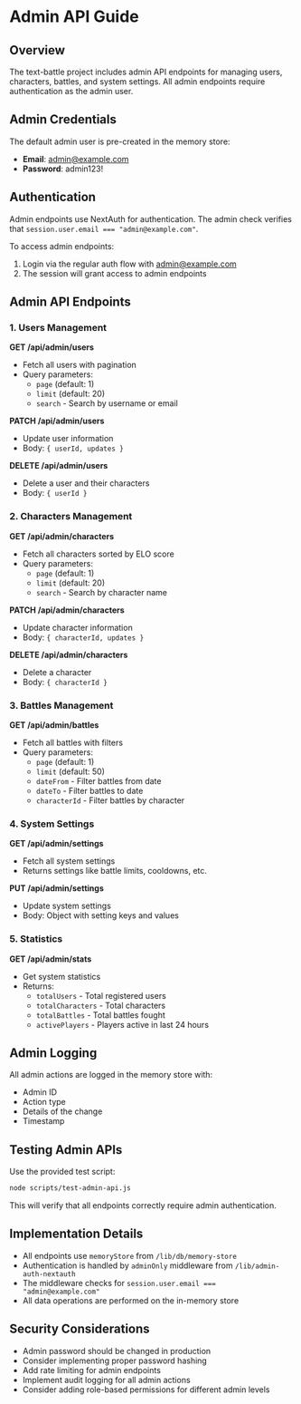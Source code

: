 # Admin API Guide

## Overview

The text-battle project includes admin API endpoints for managing users, characters, battles, and system settings. All admin endpoints require authentication as the admin user.

## Admin Credentials

The default admin user is pre-created in the memory store:
- **Email**: admin@example.com
- **Password**: admin123!

## Authentication

Admin endpoints use NextAuth for authentication. The admin check verifies that `session.user.email === "admin@example.com"`.

To access admin endpoints:
1. Login via the regular auth flow with admin@example.com
2. The session will grant access to admin endpoints

## Admin API Endpoints

### 1. Users Management

**GET /api/admin/users**
- Fetch all users with pagination
- Query parameters:
  - `page` (default: 1)
  - `limit` (default: 20)
  - `search` - Search by username or email

**PATCH /api/admin/users**
- Update user information
- Body: `{ userId, updates }`

**DELETE /api/admin/users**
- Delete a user and their characters
- Body: `{ userId }`

### 2. Characters Management

**GET /api/admin/characters**
- Fetch all characters sorted by ELO score
- Query parameters:
  - `page` (default: 1)
  - `limit` (default: 20)
  - `search` - Search by character name

**PATCH /api/admin/characters**
- Update character information
- Body: `{ characterId, updates }`

**DELETE /api/admin/characters**
- Delete a character
- Body: `{ characterId }`

### 3. Battles Management

**GET /api/admin/battles**
- Fetch all battles with filters
- Query parameters:
  - `page` (default: 1)
  - `limit` (default: 50)
  - `dateFrom` - Filter battles from date
  - `dateTo` - Filter battles to date
  - `characterId` - Filter battles by character

### 4. System Settings

**GET /api/admin/settings**
- Fetch all system settings
- Returns settings like battle limits, cooldowns, etc.

**PUT /api/admin/settings**
- Update system settings
- Body: Object with setting keys and values

### 5. Statistics

**GET /api/admin/stats**
- Get system statistics
- Returns:
  - `totalUsers` - Total registered users
  - `totalCharacters` - Total characters
  - `totalBattles` - Total battles fought
  - `activePlayers` - Players active in last 24 hours

## Admin Logging

All admin actions are logged in the memory store with:
- Admin ID
- Action type
- Details of the change
- Timestamp

## Testing Admin APIs

Use the provided test script:
```bash
node scripts/test-admin-api.js
```

This will verify that all endpoints correctly require admin authentication.

## Implementation Details

- All endpoints use `memoryStore` from `/lib/db/memory-store`
- Authentication is handled by `adminOnly` middleware from `/lib/admin-auth-nextauth`
- The middleware checks for `session.user.email === "admin@example.com"`
- All data operations are performed on the in-memory store

## Security Considerations

- Admin password should be changed in production
- Consider implementing proper password hashing
- Add rate limiting for admin endpoints
- Implement audit logging for all admin actions
- Consider adding role-based permissions for different admin levels